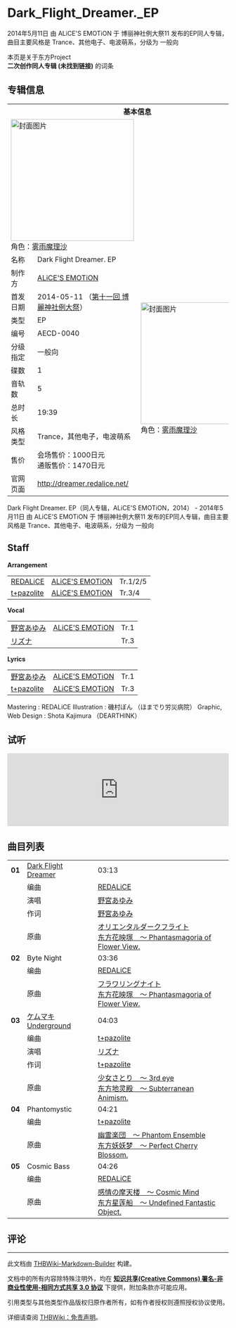 # Dark_Flight_Dreamer._EP

<!-- source html: G:\repos\THBWiki-Markdown-Builder\THBWikiMarkdown\Temp\main\3\3e\ns0%3ADark_Flight_Dreamer%2E_EP.html -->

2014年5月11日 由 ALiCE'S EMOTiON 于 博丽神社例大祭11 发布的EP同人专辑，曲目主要风格是 Trance、其他电子、电波萌系，分级为 一般向

本页是关于东方Project  
 **二次创作同人专辑 (未找到链接)** 的词条

## 专辑信息

<table><tbody><tr><th colspan="3">基本信息</th></tr><tr><td class="cover-artwork-mobile" colspan="2"><a href="./文件-Dark_Flight_Dreamer._EP封面.jpg.md" class="image" title="封面图片"><img alt="封面图片" src="https://upload.thwiki.cc/thumb/a/af/Dark_Flight_Dreamer._EP%E5%B0%81%E9%9D%A2.jpg/280px-Dark_Flight_Dreamer._EP%E5%B0%81%E9%9D%A2.jpg" decoding="async" loading="lazy" width="280" height="277" srcset="https://upload.thwiki.cc/thumb/a/af/Dark_Flight_Dreamer._EP%E5%B0%81%E9%9D%A2.jpg/420px-Dark_Flight_Dreamer._EP%E5%B0%81%E9%9D%A2.jpg 1.5x, https://upload.thwiki.cc/thumb/a/af/Dark_Flight_Dreamer._EP%E5%B0%81%E9%9D%A2.jpg/560px-Dark_Flight_Dreamer._EP%E5%B0%81%E9%9D%A2.jpg 2x" data-file-width="800" data-file-height="790"></a><div class="cover-char">角色：<a href="./雾雨魔理沙.md" title="雾雨魔理沙">雾雨魔理沙</a></div></td>
</tr><tr><td class="label">名称</td><td colspan="2"> Dark Flight Dreamer. EP </td></tr><tr><td class="label">制作方</td><td><a href="./ALiCE'S_EMOTiON.md" title="ALiCE&#39;S EMOTiON">ALiCE'S EMOTiON</a></td><td class="cover-artwork" rowspan="10" style="min-width:280px;"><a href="./文件-Dark_Flight_Dreamer._EP封面.jpg.md" class="image" title="封面图片"><img alt="封面图片" src="https://upload.thwiki.cc/thumb/a/af/Dark_Flight_Dreamer._EP%E5%B0%81%E9%9D%A2.jpg/280px-Dark_Flight_Dreamer._EP%E5%B0%81%E9%9D%A2.jpg" decoding="async" loading="lazy" width="280" height="277" srcset="https://upload.thwiki.cc/thumb/a/af/Dark_Flight_Dreamer._EP%E5%B0%81%E9%9D%A2.jpg/420px-Dark_Flight_Dreamer._EP%E5%B0%81%E9%9D%A2.jpg 1.5x, https://upload.thwiki.cc/thumb/a/af/Dark_Flight_Dreamer._EP%E5%B0%81%E9%9D%A2.jpg/560px-Dark_Flight_Dreamer._EP%E5%B0%81%E9%9D%A2.jpg 2x" data-file-width="800" data-file-height="790"></a><div class="cover-char">角色：<a href="./雾雨魔理沙.md" title="雾雨魔理沙">雾雨魔理沙</a></div></td>
</tr><tr><td class="label">首发日期</td><td>2014-05-11&#160;（<a href="/展会作品列表?e=%E5%8D%9A%E4%B8%BD%E7%A5%9E%E7%A4%BE%E4%BE%8B%E5%A4%A7%E7%A5%AD%2311">第十一回 博麗神社例大祭</a>）</td></tr><tr><td class="label">类型</td><td>EP</td></tr><tr><td class="label">编号</td><td>AECD-0040</td></tr><tr><td class="label">分级指定</td><td>一般向</td></tr><tr><td class="label">碟数</td><td>1</td></tr><tr><td class="label">音轨数</td><td>5</td></tr><tr><td class="label">总时长</td><td>19:39</td></tr><tr><td class="label">风格类型</td><td>Trance，其他电子，电波萌系</td></tr><tr><td class="label">售价</td><td>会场售价：1000日元<br>通贩售价：1470日元</td></tr>
<tr><td class="label">官网页面</td><td colspan="2"><a rel="nofollow" class="external free" href="http://dreamer.redalice.net/">http://dreamer.redalice.net/</a></td></tr></tbody></table>

Dark Flight Dreamer. EP（同人专辑，ALiCE'S EMOTiON，2014） - 2014年5月11日 由 ALiCE'S EMOTiON 于 博丽神社例大祭11 发布的EP同人专辑，曲目主要风格是 Trance、其他电子、电波萌系，分级为 一般向

## Staff
  
 **Arrangement**   

<table><tbody><tr><td><a href="./REDALiCE.md" title="REDALiCE">REDALiCE</a></td><td><a href="./ALiCE'S_EMOTiON.md" title="ALiCE&#39;S EMOTiON">ALiCE'S EMOTiON</a></td><td>Tr.1/2/5</td></tr><tr><td><a href="./t+pazolite.md" title="t+pazolite">t+pazolite</a></td><td><a href="./ALiCE'S_EMOTiON.md" title="ALiCE&#39;S EMOTiON">ALiCE'S EMOTiON</a></td><td>Tr.3/4</td></tr></tbody></table>

  
 **Vocal**   

<table><tbody><tr><td><a href="./野宮あゆみ.md" title="野宮あゆみ">野宮あゆみ</a></td><td><a href="./ALiCE'S_EMOTiON.md" title="ALiCE&#39;S EMOTiON">ALiCE'S EMOTiON</a></td><td>Tr.1</td></tr><tr><td><a href="/index.php?title=%E3%83%AA%E3%82%BA%E3%83%8A&amp;action=edit&amp;redlink=1" class="new" title="リズナ（页面不存在）">リズナ</a></td><td></td><td>Tr.3</td></tr></tbody></table>

  
 **Lyrics**   

<table><tbody><tr><td><a href="./野宮あゆみ.md" title="野宮あゆみ">野宮あゆみ</a></td><td><a href="./ALiCE'S_EMOTiON.md" title="ALiCE&#39;S EMOTiON">ALiCE'S EMOTiON</a></td><td>Tr.1</td></tr><tr><td><a href="./t+pazolite.md" title="t+pazolite">t+pazolite</a></td><td><a href="./ALiCE'S_EMOTiON.md" title="ALiCE&#39;S EMOTiON">ALiCE'S EMOTiON</a></td><td>Tr.3</td></tr></tbody></table>


Mastering
: REDALiCE
Illustration
: 磯村ぼん （ほまでり労災病院）
Graphic, Web Design
: Shota Kajimura （DEARTHINK）


## 试听
  
<iframe width="100%" height="166" scrolling="no" frameborder="no" src="https://w.soundcloud.com/player/?url=https%3A//api.soundcloud.com/tracks/147964411&amp;color=ff5500&amp;auto_play=false&amp;hide_related=false&amp;show_comments=true&amp;show_user=true&amp;show_reposts=false&amp;visual=false"></iframe>

  


## 曲目列表

<table><tbody><tr><td id="1" class="infoRD"><b>01</b></td><td id="Dark_Flight_Dreamer" colspan="2" class="title"><a href="./歌词-Dark_Flight_Dreamer.md" title="歌词:Dark Flight Dreamer">Dark Flight Dreamer</a><span class="thcsearchlinks"><a rel="nofollow" class="external text" href="https://cd.thwiki.cc?arrange=REDALiCE&amp;vocal=野宮あゆみ&amp;lyric=野宮あゆみ&amp;ogmusic=オリエンタルダークフライト&amp;fromwiki=Dark_Flight_Dreamer._EP"><span title="搜索相似同人曲"></span></a></span></td><td class="time">03:13</td></tr><tr><td class="left"></td><td class="label">编曲</td><td class="text" colspan="2"><a href="./REDALiCE.md" title="REDALiCE">REDALiCE</a><span class="thcsearchlinks"><a rel="nofollow" class="external text" href="https://cd.thwiki.cc?arrange=，REDALiCE&amp;fromwiki=Dark_Flight_Dreamer._EP"><span></span></a></span></td></tr><tr><td class="left"></td><td class="label">演唱</td><td class="text" colspan="2"><a href="./野宮あゆみ.md" title="野宮あゆみ">野宮あゆみ</a><span class="thcsearchlinks"><a rel="nofollow" class="external text" href="https://cd.thwiki.cc?vocal=野宮あゆみ&amp;fromwiki=Dark_Flight_Dreamer._EP"><span></span></a></span></td></tr><tr><td class="left"></td><td class="label">作词</td><td class="text" colspan="2"><a href="./野宮あゆみ.md" title="野宮あゆみ">野宮あゆみ</a><span class="thcsearchlinks"><a rel="nofollow" class="external text" href="https://cd.thwiki.cc?lyric=野宮あゆみ&amp;fromwiki=Dark_Flight_Dreamer._EP"><span></span></a></span></td></tr><tr><td class="left"></td><td class="label">原曲</td><td class="text" colspan="2"><span class="thcsearchlinks"><a rel="nofollow" class="external text" href="https://cd.thwiki.cc?ogmusic=オリエンタルダークフライト&amp;fromwiki=Dark_Flight_Dreamer._EP"><span></span></a></span><div class="ogmusic"><a href="./オリエンタルダークフライト.md" class="mw-redirect" title="オリエンタルダークフライト">オリエンタルダークフライト</a></div><div class="source"><a href="./东方花映塚_～_Phantasmagoria_of_Flower_View..md" class="mw-redirect" title="东方花映塚 ～ Phantasmagoria of Flower View.">东方花映塚　～ Phantasmagoria of Flower View.</a></div></td></tr>
<tr><td id="2" class="infoYD"><b>02</b></td><td id="Byte_Night" colspan="2" class="title">Byte Night<span class="thcsearchlinks"><a rel="nofollow" class="external text" href="https://cd.thwiki.cc?arrange=REDALiCE&amp;ogmusic=フラワリングナイト&amp;fromwiki=Dark_Flight_Dreamer._EP"><span title="搜索相似同人曲"></span></a></span></td><td class="time">03:36</td></tr><tr><td class="left"></td><td class="label">编曲</td><td class="text" colspan="2"><a href="./REDALiCE.md" title="REDALiCE">REDALiCE</a><span class="thcsearchlinks"><a rel="nofollow" class="external text" href="https://cd.thwiki.cc?arrange=，REDALiCE&amp;fromwiki=Dark_Flight_Dreamer._EP"><span></span></a></span></td></tr><tr><td class="left"></td><td class="label">原曲</td><td class="text" colspan="2"><span class="thcsearchlinks"><a rel="nofollow" class="external text" href="https://cd.thwiki.cc?ogmusic=フラワリングナイト&amp;fromwiki=Dark_Flight_Dreamer._EP"><span></span></a></span><div class="ogmusic"><a href="./フラワリングナイト.md" class="mw-redirect" title="フラワリングナイト">フラワリングナイト</a></div><div class="source"><a href="./东方花映塚_～_Phantasmagoria_of_Flower_View..md" class="mw-redirect" title="东方花映塚 ～ Phantasmagoria of Flower View.">东方花映塚　～ Phantasmagoria of Flower View.</a></div></td></tr>
<tr><td id="3" class="infoRD"><b>03</b></td><td id="ケムマキUnderground" colspan="2" class="title"><a href="./歌词-ケムマキUnderground.md" title="歌词:ケムマキUnderground">ケムマキUnderground</a><span class="thcsearchlinks"><a rel="nofollow" class="external text" href="https://cd.thwiki.cc?arrange=t+pazolite&amp;vocal=リズナ&amp;lyric=t+pazolite&amp;ogmusic=少女さとり　～ 3rd eye&amp;fromwiki=Dark_Flight_Dreamer._EP"><span title="搜索相似同人曲"></span></a></span></td><td class="time">04:03</td></tr><tr><td class="left"></td><td class="label">编曲</td><td class="text" colspan="2"><a href="./t+pazolite.md" title="t+pazolite">t+pazolite</a><span class="thcsearchlinks"><a rel="nofollow" class="external text" href="https://cd.thwiki.cc?arrange=，t+pazolite&amp;fromwiki=Dark_Flight_Dreamer._EP"><span></span></a></span></td></tr><tr><td class="left"></td><td class="label">演唱</td><td class="text" colspan="2"><a href="/index.php?title=%E3%83%AA%E3%82%BA%E3%83%8A&amp;action=edit&amp;redlink=1" class="new" title="リズナ（页面不存在）">リズナ</a><span class="thcsearchlinks"><a rel="nofollow" class="external text" href="https://cd.thwiki.cc?vocal=リズナ&amp;fromwiki=Dark_Flight_Dreamer._EP"><span></span></a></span></td></tr><tr><td class="left"></td><td class="label">作词</td><td class="text" colspan="2"><a href="./t+pazolite.md" title="t+pazolite">t+pazolite</a><span class="thcsearchlinks"><a rel="nofollow" class="external text" href="https://cd.thwiki.cc?lyric=t+pazolite&amp;fromwiki=Dark_Flight_Dreamer._EP"><span></span></a></span></td></tr><tr><td class="left"></td><td class="label">原曲</td><td class="text" colspan="2"><span class="thcsearchlinks"><a rel="nofollow" class="external text" href="https://cd.thwiki.cc?ogmusic=少女さとり　～ 3rd eye&amp;fromwiki=Dark_Flight_Dreamer._EP"><span></span></a></span><div class="ogmusic"><a href="./少女さとり_～_3rd_eye.md" class="mw-redirect" title="少女さとり ～ 3rd eye">少女さとり　～ 3rd eye</a></div><div class="source"><a href="./东方地灵殿_～_Subterranean_Animism..md" class="mw-redirect" title="东方地灵殿 ～ Subterranean Animism.">东方地灵殿　～ Subterranean Animism.</a></div></td></tr>
<tr><td id="4" class="infoYD"><b>04</b></td><td id="Phantomystic" colspan="2" class="title">Phantomystic<span class="thcsearchlinks"><a rel="nofollow" class="external text" href="https://cd.thwiki.cc?arrange=t+pazolite&amp;ogmusic=幽霊楽団　～ Phantom Ensemble&amp;fromwiki=Dark_Flight_Dreamer._EP"><span title="搜索相似同人曲"></span></a></span></td><td class="time">04:21</td></tr><tr><td class="left"></td><td class="label">编曲</td><td class="text" colspan="2"><a href="./t+pazolite.md" title="t+pazolite">t+pazolite</a><span class="thcsearchlinks"><a rel="nofollow" class="external text" href="https://cd.thwiki.cc?arrange=，t+pazolite&amp;fromwiki=Dark_Flight_Dreamer._EP"><span></span></a></span></td></tr><tr><td class="left"></td><td class="label">原曲</td><td class="text" colspan="2"><span class="thcsearchlinks"><a rel="nofollow" class="external text" href="https://cd.thwiki.cc?ogmusic=幽霊楽団　～ Phantom Ensemble&amp;fromwiki=Dark_Flight_Dreamer._EP"><span></span></a></span><div class="ogmusic"><a href="./幽霊楽団_～_Phantom_Ensemble.md" class="mw-redirect" title="幽霊楽団 ～ Phantom Ensemble">幽霊楽団　～ Phantom Ensemble</a></div><div class="source"><a href="./东方妖妖梦_～_Perfect_Cherry_Blossom..md" class="mw-redirect" title="东方妖妖梦 ～ Perfect Cherry Blossom.">东方妖妖梦　～ Perfect Cherry Blossom.</a></div></td></tr>
<tr><td id="5" class="infoYD"><b>05</b></td><td id="Cosmic_Bass" colspan="2" class="title">Cosmic Bass<span class="thcsearchlinks"><a rel="nofollow" class="external text" href="https://cd.thwiki.cc?arrange=REDALiCE&amp;ogmusic=感情の摩天楼　～ Cosmic Mind&amp;fromwiki=Dark_Flight_Dreamer._EP"><span title="搜索相似同人曲"></span></a></span></td><td class="time">04:26</td></tr><tr><td class="left"></td><td class="label">编曲</td><td class="text" colspan="2"><a href="./REDALiCE.md" title="REDALiCE">REDALiCE</a><span class="thcsearchlinks"><a rel="nofollow" class="external text" href="https://cd.thwiki.cc?arrange=，REDALiCE&amp;fromwiki=Dark_Flight_Dreamer._EP"><span></span></a></span></td></tr><tr><td class="left"></td><td class="label">原曲</td><td class="text" colspan="2"><span class="thcsearchlinks"><a rel="nofollow" class="external text" href="https://cd.thwiki.cc?ogmusic=感情の摩天楼　～ Cosmic Mind&amp;fromwiki=Dark_Flight_Dreamer._EP"><span></span></a></span><div class="ogmusic"><a href="./感情の摩天楼_～_Cosmic_Mind.md" class="mw-redirect" title="感情の摩天楼 ～ Cosmic Mind">感情の摩天楼　～ Cosmic Mind</a></div><div class="source"><a href="./东方星莲船_～_Undefined_Fantastic_Object..md" class="mw-redirect" title="东方星莲船 ～ Undefined Fantastic Object.">东方星莲船　～ Undefined Fantastic Object.</a></div></td></tr></tbody></table>



## 评论




---

此文档由 [THBWiki-Markdown-Builder](https://github.com/Delsin-Yu/THBWiki-Markdown-Builder) 构建。

文档中的所有内容除特殊注明外，均在 [**知识共享(Creative Commons) 署名-非商业性使用-相同方式共享 3.0 协议**](https://creativecommons.org/licenses/by-sa/3.0/deed.zh-hans) 下提供，附加条款亦可能应用。

引用类型与其他类型作品版权归原作者所有，如有作者授权则遵照授权协议使用。

详细请查阅 [THBWiki：免责声明](https://thbwiki.cc/THBWiki:%E5%85%8D%E8%B4%A3%E5%A3%B0%E6%98%8E)。

